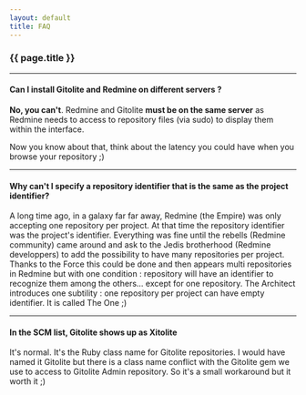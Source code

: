 ```yaml
---
layout: default
title: FAQ
---
```


### {{ page.title }}
***

#### Can I install Gitolite and Redmine on different servers ?

**No, you can't**. Redmine and Gitolite **must be on the same server** as Redmine needs to access to repository files (via sudo) to display them within the interface.

Now you know about that, think about the latency you could have when you browse your repository ;)

***

#### Why can't I specify a repository identifier that is the same as the project identifier?

A long time ago, in a galaxy far far away, Redmine (the Empire) was only accepting one repository per project. At that time the repository identifier was the project's identifier. Everything was fine until the rebells (Redmine community) came around and ask to the Jedis brotherhood (Redmine developpers) to add the possibility to have many repositories per project. Thanks to the Force this could be done and then appears multi repositories in Redmine but with one condition : repository will have an identifier to recognize them among the others... except for one repository. The Architect introduces one subtility : one repository per project can have empty identifier. It is called The One ;)

***

#### In the SCM list, Gitolite shows up as Xitolite

It's normal. It's the Ruby class name for Gitolite repositories. I would have named it Gitolite but there is a class name conflict with the Gitolite gem we use to access to Gitolite Admin repository. So it's a small workaround but it worth it ;)

<div id="toc">
</div>
